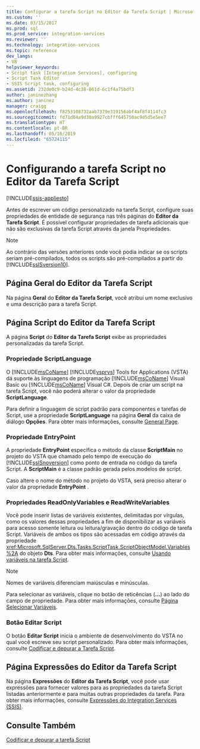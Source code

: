 ```yaml
---
title: Configurar a tarefa Script no Editor da Tarefa Script | Microsoft Docs
ms.custom: ''
ms.date: 03/15/2017
ms.prod: sql
ms.prod_service: integration-services
ms.reviewer: ''
ms.technology: integration-services
ms.topic: reference
dev_langs:
- VB
helpviewer_keywords:
- Script task [Integration Services], configuring
- Script Task Editor
- SSIS Script task, configuring
ms.assetid: 232de0c9-b24d-4c38-861d-6c1f4a75bdf3
author: janinezhang
ms.author: janinez
manager: craigg
ms.openlocfilehash: f8253108732aab7379e319156abf4af8f4114fc3
ms.sourcegitcommit: fd71d04a9d30a9927cbfff645750ac9d5d5e5ee7
ms.translationtype: HT
ms.contentlocale: pt-BR
ms.lasthandoff: 05/16/2019
ms.locfileid: "65724115"
---
```

# <a name="configuring-the-script-task-in-the-script-task-editor"></a>Configurando a tarefa Script no Editor da Tarefa Script

[!INCLUDE[ssis-appliesto](../../../includes/ssis-appliesto-ssvrpluslinux-asdb-asdw-xxx.md)]


  Antes de escrever um código personalizado na tarefa Script, configure suas propriedades de entidade de segurança nas três páginas do **Editor da Tarefa Script**. É possível configurar propriedades de tarefa adicionais que não são exclusivas da tarefa Script através da janela Propriedades.  
  
> [!NOTE]  
>  Ao contrário das versões anteriores onde você podia indicar se os scripts seriam pré-compilados, todos os scripts são pré-compilados a partir do [!INCLUDE[ssISversion10](../../../includes/ssisversion10-md.md)].  
  
## <a name="general-page-of-the-script-task-editor"></a>Página Geral do Editor da Tarefa Script  
 Na página **Geral** do **Editor da Tarefa Script**, você atribui um nome exclusivo e uma descrição para a tarefa Script.  
  
## <a name="script-page-of-the-script-task-editor"></a>Página Script do Editor da Tarefa Script  
 A página **Script** do **Editor da Tarefa Script** exibe as propriedades personalizadas da tarefa Script.  
  
### <a name="scriptlanguage-property"></a>Propriedade ScriptLanguage  
 O [!INCLUDE[msCoName](../../../includes/msconame-md.md)] [!INCLUDE[vsprvs](../../../includes/vsprvs-md.md)] Tools for Applications (VSTA) dá suporte às linguagens de programação [!INCLUDE[msCoName](../../../includes/msconame-md.md)] Visual Basic ou [!INCLUDE[msCoName](../../../includes/msconame-md.md)] Visual C#. Depois de criar um script na tarefa Script, você não poderá alterar o valor da propriedade **ScriptLanguage**.  
  
 Para definir a linguagem de script padrão para componentes e tarefas de Script, use a propriedade **ScriptLanguage** na página **Geral** da caixa de diálogo **Opções**. Para obter mais informações, consulte [General Page](../../general-page-of-integration-services-designers-options.md).  
  
### <a name="entrypoint-property"></a>Propriedade EntryPoint  
 A propriedade **EntryPoint** especifica o método da classe **ScriptMain** no projeto do VSTA que chamado pelo tempo de execução do [!INCLUDE[ssISnoversion](../../../includes/ssisnoversion-md.md)] como ponto de entrada no código da tarefa Script. A **ScriptMain** é a classe padrão gerada pelos modelos de script.  
  
 Caso altere o nome do método no projeto do VSTA, será preciso alterar o valor da propriedade **EntryPoint** .  
  
### <a name="readonlyvariables-and-readwritevariables-properties"></a>Propriedades ReadOnlyVariables e ReadWriteVariables  
 Você pode inserir listas de variáveis existentes, delimitadas por vírgulas, como os valores dessas propriedades a fim de disponibilizar as variáveis para acesso somente leitura ou leitura/gravação dentro do código de tarefa Script. Variáveis de ambos os tipos são acessadas em código através da propriedade <xref:Microsoft.SqlServer.Dts.Tasks.ScriptTask.ScriptObjectModel.Variables%2A> do objeto **Dts**. Para obter mais informações, consulte [Usando variáveis na tarefa Script](../../../integration-services/extending-packages-scripting/task/using-variables-in-the-script-task.md).  
  
> [!NOTE]  
>  Nomes de variáveis diferenciam maiúsculas e minúsculas.  
  
 Para selecionar as variáveis, clique no botão de reticências (**...**) ao lado do campo de propriedade. Para obter mais informações, consulte [Página Selecionar Variáveis](../../../integration-services/control-flow/select-variables-page.md).  
  
### <a name="edit-script-button"></a>Botão Editar Script  
 O botão **Editar Script** inicia o ambiente de desenvolvimento do VSTA no qual você escreve seu script personalizado. Para obter mais informações, consulte [Codificar e depurar a Tarefa Script](../../../integration-services/extending-packages-scripting/task/coding-and-debugging-the-script-task.md).  
  
## <a name="expressions-page-of-the-script-task-editor"></a>Página Expressões do Editor da Tarefa Script  
 Na página **Expressões** do **Editor da Tarefa Script**, você pode usar expressões para fornecer valores para as propriedades da tarefa Script listadas anteriormente e para muitas outras propriedades da tarefa. Para obter mais informações, consulte [Expressões do Integration Services &#40;SSIS&#41;](../../../integration-services/expressions/integration-services-ssis-expressions.md).  
  
## <a name="see-also"></a>Consulte Também  
 [Codificar e depurar a tarefa Script](../../../integration-services/extending-packages-scripting/task/coding-and-debugging-the-script-task.md)  
  
  
